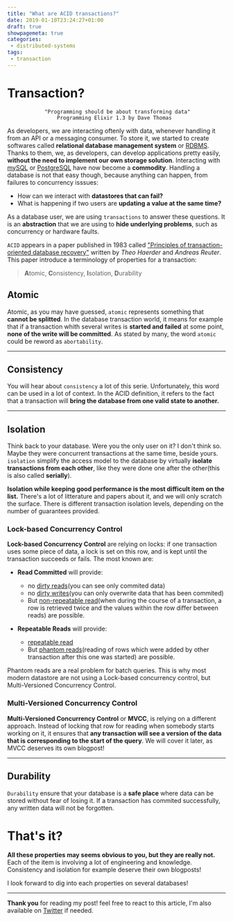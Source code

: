 ```yaml
---
title: "What are ACID transactions?"
date: 2019-01-10T23:24:27+01:00
draft: true
showpagemeta: true
categories:
 - distributed-systems
tags:
 - transaction
---
```


# Transaction?

                "Programming should be about transforming data"
                    Programming Elixir 1.3 by Dave Thomas

As developers, we are interacting oftenly with data, whenever handling it from an API or a messaging consumer. To store it, we started to create softwares called **relational database management system** or [RDBMS](https://en.wikipedia.org/wiki/Relational_database_management_system). Thanks to them, we, as developers, can develop applications pretty easily, **without the need to implement our own storage solution**. Interacting with [mySQL](https://www.mysql.com/) or [PostgreSQL](https://www.postgresql.org/) have now become a **commodity**. Handling a database is not that easy though, because anything can happen, from failures to concurrency isssues:

* How can we interact with **datastores that can fail?**
* What is happening if two users are  **updating a value at the same time?**

 As a database user, we are using `transactions` to answer these questions. It is an **abstraction** that we are using to **hide underlying problems**, such as concurrency or hardware faults.

`ACID` appears in a paper published in 1983 called ["Principles of transaction-oriented database recovery"](https://sites.fas.harvard.edu/~cs265/papers/haerder-1983.pdf) written by *Theo Haerder* and *Andreas Reuter*. This paper introduce a terminology of properties for a transaction:

> **A**tomic, **C**onsistency, **I**solation, **D**urability

## Atomic

Atomic, as you may have guessed, `atomic` represents something that **cannot be splitted**. In the database transaction world, it means for example that if a transaction whith several writes is **started and failed** at some point, **none of the write will be committed**. As stated by many, the word `atomic` could be reword as `abortability`.

---
## Consistency

You will hear about `consistency` a lot of this serie. Unfortunately, this word can be used in a lot of context. In the ACID definition, it refers to the fact that a transaction will **bring the database from one valid state to another.**

---
## Isolation

Think back to your database. Were you the only user on it? I don't think so. Maybe they were concurrent transactions at the same time, beside yours. `isolation` simplify the access model to the database by virtually **isolate transactions from each other**, like they were done one after the other(this is also called **serially**).

**Isolation while keeping good performance is the most difficult item on the list.** There's a lot of litterature and papers about it, and we will only scratch the surface. There is different transaction isolation levels, depending on the number of guarantees provided.

### Lock-based Concurrency Control

**Lock-based Concurrency Control** are relying on locks: if one transaction uses some piece of data, a lock is set on this row, and is kept until the transaction succeeds or fails. The most known are:

* **Read Committed** will provide:
    * no [dirty reads](https://en.wikipedia.org/wiki/Isolation_(database_systems)#Dirty_reads)(you can see only commited data)
    * no [dirty writes]()(you can only overwrite data that has been commited)
    * But [non-repeatable read](https://en.wikipedia.org/wiki/Isolation_%28database_systems%29#Non-repeatable_reads)(when during the course of a transaction, a row is retrieved twice and the values within the row differ between reads) are possible.

* **Repeatable Reads** will provide:
    * [repeatable read](https://en.wikipedia.org/wiki/Isolation_%28database_systems%29#Non-repeatable_reads)
    * But [phantom reads](https://en.wikipedia.org/wiki/Isolation_(database_systems)#Phantom_reads)(reading of rows which were added by other transaction after this one was started) are possible.

Phantom reads are a real problem for batch queries. This is why most modern datastore are not using a Lock-based concurrency control, but Multi-Versioned Concurrency Control.

### Multi-Versioned Concurrency Control

**Multi-Versioned Concurrency Control** or **MVCC**, is relying on a different approach. Instead of locking that row for reading when somebody starts working on it, it ensures that **any transaction will see a version of the data that is corresponding to the start of the query**. We will cover it later, as MVCC deserves its own blogpost!

---

## Durability

`Durability` ensure that your database is a **safe place** where data can be stored without fear of losing it. If a transaction has commited successfully, any written data will not be forgotten.

# That's it?

**All these properties may seems obvious to you, but they are really not.** Each of the item is involving a lot of engineering and knowledge. Consistency and isolation for example deserve their own blogposts!

I look forward to dig into each properties on several databases!

---

**Thank you** for reading my post! feel free to react to this article, I'm also available on [Twitter](https://twitter.com/PierreZ) if needed.
